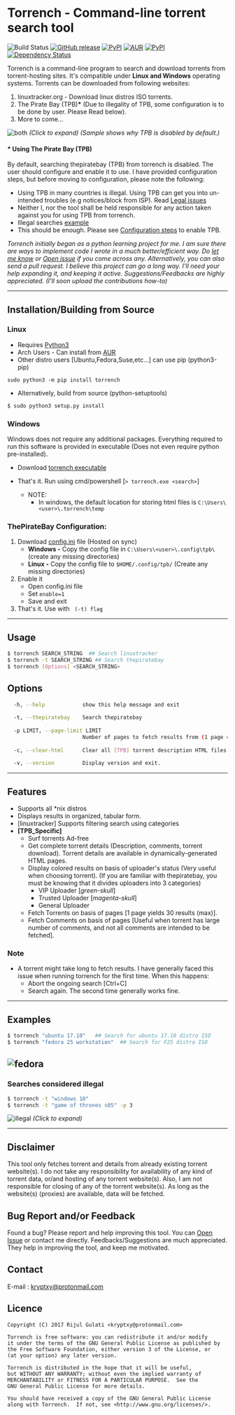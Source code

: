 # Torrench - Command-line torrent search tool
![Build Status](https://travis-ci.org/kryptxy/torrench.svg?branch=master)
[![GitHub release](https://img.shields.io/github/release/kryptxy/torrench.svg)]()
[![PyPI](https://img.shields.io/pypi/v/torrench.svg)](https://pypi.python.org/pypi/torrench/)
[![AUR](https://img.shields.io/aur/version/torrench.svg)](https://aur.archlinux.org/packages/torrench/)
[![PyPI](https://img.shields.io/pypi/pyversions/torrench.svg)]()
[![Dependency Status](https://gemnasium.com/badges/github.com/kryptxy/torrench.svg)](https://gemnasium.com/github.com/kryptxy/torrench)

Torrench is a command-line program to search and download torrents from torrent-hosting sites. It's compatible under **Linux and Windows** operating systems. 
Torrents can be downloaded from following websites:
1. linuxtracker.org - Download linux distros ISO torrents.
2. The Pirate Bay (TPB)**\*** (Due to illegality of TPB, some configuration is to be done by user. Please Read below).
3. More to come...

![both](https://raw.githubusercontent.com/kryptxy/torrench/master/images/screenshots/mix.gif)
_(Click to expand) (Sample shows why TPB is disabled by default.)_

#### \* Using The Pirate Bay (TPB)
By default, searching thepiratebay (TPB) from torrench is disabled. The user should configure and enable it to use. I have provided configuration steps, but before moving to configuration, please note the following:

* Using TPB in many countries is illegal. Using TPB can get you into un-intended troubles (e.g notices/block from ISP). Read [Legal issues](https://en.wikipedia.org/wiki/The_Pirate_Bay#Legal_issues)
* Neither I, nor the tool shall be held responsible for any action taken against you for using TPB from torrench.
* Illegal searches [example](https://github.com/kryptxy/torrench#illegal-searches-should-not-be-practiced)
* This should be enough. Please see [Configuration steps](https://github.com/kryptxy/torrench#thepiratebay-configuration) to enable TPB.

_Torrench initially began as a python learning project for me. I am sure there are ways to implement code I wrote in a much better/efficient way. Do [let me know](https://github.com/kryptxy/torrench#contact) or [Open issue](https://github.com/kryptxy/torrench/issues/new) if you come across any. Alternatively, you can also send a pull request. 
I believe this project can go a long way. I'll need your help expanding it, and keeping it active. Suggestions/Feedbacks are highly appreciated. (I'll soon upload the contributions how-to)_

---

## Installation/Building from Source
### Linux

* Requires [Python3](https://www.python.org/downloads/)
* Arch Users - Can install from [AUR](https://aur.archlinux.org/packages/torrench/)
* Other distro users [Ubuntu,Fedora,Suse,etc...] can use pip (python3-pip)
```
sudo python3 -m pip install torrench
```
* Alternatively, build from source (python-setuptools)
```bash
$ sudo python3 setup.py install
```
	
### Windows
Windows does not require any additional packages. Everything required to run this software is provided in executable (Does not even require python pre-installed).

* Download [torrench executable](https://github.com/kryptxy/torrench/releases/download/v1.0.2/torrench-1.0.2.exe)
* That's it. Run using cmd/powershell [```> torrench.exe <search>```]

	* NOTE: 
		* In windows, the default location for storing html files is ```C:\Users\<user>\.torrench\temp```

### ThePirateBay Configuration:
1. Download [config.ini](https://ln.sync.com/dl/26cd652e0/nqzvd8b3-9gqs3pdu-32btqm2c-9r6mbymm) file (Hosted on sync)
	* **Windows -** Copy the config file in ```C:\Users\<user>\.config\tpb\``` (create any missing directories)
	* **Linux -** Copy the config file to ```$HOME/.config/tpb/``` (Create any missing directories)
2. Enable it
	* Open config.ini file
	* Set ```enable=1```
	* Save and exit
3. That's it. Use with ``` (-t) flag```

---

## Usage
```bash
$ torrench SEARCH_STRING  ## Search linuxtracker
$ torrench -t SEARCH_STRING ## Search thepiratebay
$ torrench [Options] <SEARCH_STRING>
```

## Options
```bash
  -h, --help            show this help message and exit
  
  -t, --thepiratebay    Search thepiratebay
  
  -p LIMIT, --page-limit LIMIT
                        Number of pages to fetch results from (1 page = 30 results). [default: 1] [TPB]
						
  -c, --clear-html      Clear all [TPB] torrent description HTML files and exit.
						
  -v, --version         Display version and exit.
 ```

---

## Features
* Supports all \*nix distros
* Displays results in organized, tabular form.
* [linuxtracker] Supports filtering search using categories
* **[TPB_Specific]** 
	* Surf torrents Ad-free
	* Get complete torrent details (Description, comments, torrent download). Torrent details are available in dynamically-generated HTML pages.
	* Display colored results on basis of uploader's status (Very useful when choosing torrent). (If you are familiar with thepiratebay, you must be knowing that it divides uploaders into 3 categories)
		* VIP Uploader [_green-skull_]
		* Trusted Uploader [_magenta-skull_]
		* General Uploader	
	* Fetch Torrents on basis of pages [1 page yields 30 results (max)].
	* Fetch Comments on basis of pages [Useful when torrent has large number of comments, and not all comments are intended to be fetched].

### Note
* A torrent might take long to fetch results. I have generally faced this issue when running torrench for the first time. When this happens:
	* Abort the ongoing search [Ctrl+C]
	* Search again. The second time generally works fine.

---

## Examples

```bash
$ torrench "ubuntu 17.10"	## Search for ubuntu 17.10 distro ISO
$ torrench "fedora 25 workstation"	## Search for F25 distro ISO
```
![fedora](https://raw.githubusercontent.com/kryptxy/torrench/master/images/screenshots/linux.gif)
---
### Searches considered illegal

```bash
$ torrench -t "windows 10"
$ torrench -t "game of thrones s05" -p 3
```
![illegal](https://raw.githubusercontent.com/kryptxy/torrench/master/images/screenshots/got.gif)
_(Click to expand)_

---

## Disclaimer
This tool only fetches torrent and details from already existing torrent website(s). I do not take any responsibility for availability of any kind of torrent data, or/and hosting of any torrent website(s). Also, I am  not responsible for closing of any of the torrent website(s). As long as the website(s) (proxies) are available, data will be fetched.

## Bug Report and/or Feedback
Found a bug? Please report and help improving this tool. You can [Open Issue](https://github.com/kryptxy/torrench/issues/new) or contact me directly.
Feedbacks/Suggestions are much appreciated. They help in improving the tool, and keep me motivated. 

## Contact
E-mail : kryptxy@protonmail.com

## Licence
```
Copyright (C) 2017 Rijul Gulati <kryptxy@protonmail.com>

Torrench is free software: you can redistribute it and/or modify
it under the terms of the GNU General Public License as published by
the Free Software Foundation, either version 3 of the License, or
(at your option) any later version.

Torrench is distributed in the hope that it will be useful,
but WITHOUT ANY WARRANTY; without even the implied warranty of
MERCHANTABILITY or FITNESS FOR A PARTICULAR PURPOSE.  See the
GNU General Public License for more details.

You should have received a copy of the GNU General Public License
along with Torrench.  If not, see <http://www.gnu.org/licenses/>.
```
